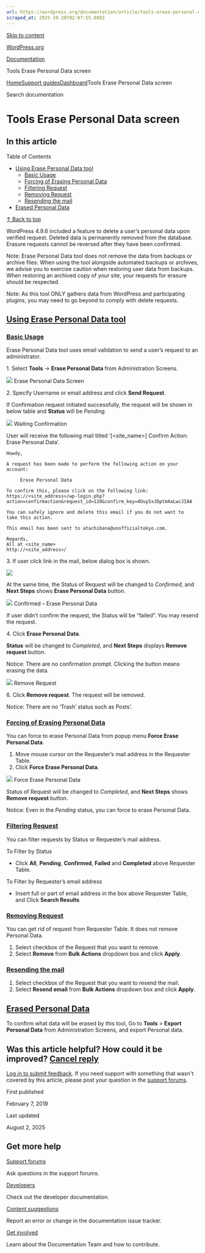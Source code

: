 ```yaml
---
url: https://wordpress.org/documentation/article/tools-erase-personal-data-screen
scraped_at: 2025-10-20T02:07:55.880Z
---
```


[Skip to content](https://wordpress.org/documentation/article/tools-erase-personal-data-screen/#wp--skip-link--target)

[WordPress.org](https://wordpress.org/)

[Documentation](https://wordpress.org/documentation)

Tools Erase Personal Data screen

[Home](https://wordpress.org/documentation)[Support guides](https://wordpress.org/documentation/support-guides/)[Dashboard](https://wordpress.org/documentation/category/dashboard/)Tools Erase Personal Data screen

Search documentation

# Tools Erase Personal Data screen

## In this article

Table of Contents

- [Using Erase Personal Data tool](https://wordpress.org/documentation/article/tools-erase-personal-data-screen/#using-erase-personal-data-tool)
  - [Basic Usage](https://wordpress.org/documentation/article/tools-erase-personal-data-screen/#basic-usage)
  - [Forcing of Erasing Personal Data](https://wordpress.org/documentation/article/tools-erase-personal-data-screen/#forcing-of-erasing-personal-data)
  - [Filtering Request](https://wordpress.org/documentation/article/tools-erase-personal-data-screen/#filtering-request)
  - [Removing Request](https://wordpress.org/documentation/article/tools-erase-personal-data-screen/#removing-request)
  - [Resending the mail](https://wordpress.org/documentation/article/tools-erase-personal-data-screen/#resending-the-mail)
- [Erased Personal Data](https://wordpress.org/documentation/article/tools-erase-personal-data-screen/#erased-personal-data)

[↑ Back to top](https://wordpress.org/documentation/article/tools-erase-personal-data-screen/#wp--skip-link--target)

WordPress 4.9.6 included a feature to delete a user’s personal data
upon verified request. Deleted data is permanently removed from the
database. Erasure requests cannot be reversed after they have been
confirmed.

Note: Erase Personal Data tool does not remove the data from
backups or archive files: When using the tool alongside automated
backups or archives, we advise you to exercise caution when restoring
user data from backups. When restoring an archived copy of your site,
your requests for erasure should be respected.

Note: As this tool ONLY gathers data from WordPress and
participating plugins, you may need to go beyond to comply with delete
requests.

## [Using Erase Personal Data tool](https://wordpress.org/documentation/article/tools-erase-personal-data-screen/\#using-erase-personal-data-tool)

### [Basic Usage](https://wordpress.org/documentation/article/tools-erase-personal-data-screen/\#basic-usage)

Erase Personal Data tool uses email validation to send a user’s request to an administrator.

1\. Select **Tools** -\> **Erase Personal Data** from Administration Screens.

[![](https://i2.wp.com/wordpress.org/documentation/files/2019/02/ErasePersonalData_4.9.6.jpg?fit=1121%2C707&ssl=1)](https://wordpress.org/support/?attachment_id=11181157) Erase Personal Data Screen

2\. Specify Username or email address and click **Send Request**.

If Confirmation request initiated successfully, the request will be shown in below table and **Status** will be _Pending_.

[![](https://i1.wp.com/wordpress.org/documentation/files/2019/02/ErasePersonalData_4.9.6_pending.jpg?fit=937%2C259&ssl=1)](https://wordpress.org/support/?attachment_id=11181173) Waiting Confirmation

User will receive the following mail titled ‘\[<site\_name>\] Confirm Action: Erase Personal Data’.

```
Howdy,

A request has been made to perform the following action on your account:

     Erase Personal Data

To confirm this, please click on the following link:
https://<site_address>/wp-login.php?action=confirmaction&request_id=120&confirm_key=4Ouy5xJDptm4aLwcJIAA

You can safely ignore and delete this email if you do not want to
take this action.

This email has been sent to atachibana@unofficialtokyo.com.

Regards,
All at <site_name>
http://<site_address>/

```

3\. If user click link in the mail, below dialog box is shown.

[![](https://i2.wp.com/wordpress.org/documentation/files/2019/02/ErasePersonalData_4.9.6_confirmation.jpg?fit=400%2C408&ssl=1)](https://wordpress.org/support/?attachment_id=11181182)

At the same time, the Status of Request will be changed to _Confirmed_, and **Next Steps** shows **Erase Personal Data** button.

[![](https://i1.wp.com/wordpress.org/documentation/files/2019/02/ErasePersonalData_4.9.6_confirmed.jpg?fit=939%2C247&ssl=1)](https://wordpress.org/support/?attachment_id=11181190) Confirmed – Erase Personal Data

If user didn’t confirm the request, the Status will be “failed”. You may resend the request.

4\. Click **Erase Personal Data**.

**Status** will be changed to _Completed_, and **Next Steps** displays **Remove request** button.

Notice: There are no confirmation prompt. Clicking the button means erasing the data.

[![](https://i1.wp.com/wordpress.org/documentation/files/2019/02/ExportPersonalData_4.9.6_completed.jpg?fit=881%2C252&ssl=1)](https://wordpress.org/support/?attachment_id=11181199) Remove Request

6\. Click **Remove request**. The request will be removed.

Notice: There are no ‘Trash’ status such as Posts’.

### [Forcing of Erasing Personal Data](https://wordpress.org/documentation/article/tools-erase-personal-data-screen/\#forcing-of-erasing-personal-data)

You can force to erase Personal Data from popup menu **Force Erase Personal Data**.

1. Move mouse cursor on the Requester’s mail address in the Requester Table.
2. Click **Force Erase Personal Data**.

[![](https://i2.wp.com/wordpress.org/documentation/files/2019/02/ErasePersonalData_4.9.6_forceerase.jpg?fit=938%2C257&ssl=1)](https://wordpress.org/support/?attachment_id=11181207) Force Erase Personal Data

Status of Request will be changed to _Completed_, and **Next Steps** shows **Remove request** button.

Notice: Even in the _Pending_ status, you can force to erase Personal Data.

### [Filtering Request](https://wordpress.org/documentation/article/tools-erase-personal-data-screen/\#filtering-request)

You can filter requests by Status or Requester’s mail address.

To Filter by Status

- Click **All**, **Pending**, **Confirmed**, **Failed** and **Completed** above Requester Table.

To Filter by Requester’s email address

- Insert full or part of email address in the box above Requester Table, and Click **Search Results**

### [Removing Request](https://wordpress.org/documentation/article/tools-erase-personal-data-screen/\#removing-request)

You can get rid of request from Requester Table. It does not remove Personal Data.

1. Select checkbox of the Request that you want to remove.
2. Select **Remove** from **Bulk Actions** dropdown box and click **Apply**.

### [Resending the mail](https://wordpress.org/documentation/article/tools-erase-personal-data-screen/\#resending-the-mail)

1. Select checkbox of the Request that you want to resend the mail.
2. Select **Resend email** from **Bulk Actions** dropdown box and click **Apply**.

## [Erased Personal Data](https://wordpress.org/documentation/article/tools-erase-personal-data-screen/\#erased-personal-data)

To confirm what data will be erased by this tool, Go to **Tools** \> **Export Personal Data** from Administration Screens, and export Personal data.

## Was this article helpful? How could it be improved? [Cancel reply](https://wordpress.org/documentation/article/tools-erase-personal-data-screen/\#respond)

[Log in to submit feedback](https://login.wordpress.org/?redirect_to=https%3A%2F%2Fwordpress.org%2Fdocumentation%2Farticle%2Ftools-erase-personal-data-screen%2F&locale=en_US). If you need support with something that wasn't covered by this article, please post your question in the [support forums](https://wordpress.org/support/forums/).

First published

February 7, 2019

Last updated

August 2, 2025

## Get more help

[Support forums](https://wordpress.org/support/forums/)

Ask questions in the support forums.

[Developers](https://developer.wordpress.org/)

Check out the developer documentation.

[Content suggestions](https://github.com/WordPress/Documentation-Issue-Tracker/issues)

Report an error or change in the documentation issue tracker.

[Get involved](https://make.wordpress.org/docs/)

Learn about the Documentation Team and how to contribute.